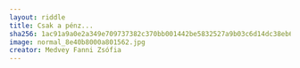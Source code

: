 ```yaml
---
layout: riddle
title: Csak a pénz...
sha256: 1ac91a9a0e2a349e709737382c370bb001442be5832527a9b03c6d14dc38eb65
image: normal_8e40b8000a801562.jpg
creator: Medvey Fanni Zsófia
---
```

